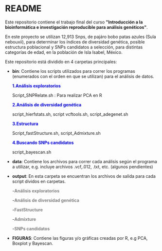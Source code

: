 # README

Este repositorio contiene el trabajo final del curso **"Introducción a la bioinformática e investigación reproducible para análisis genéticos"**. 

En este proyecto se utilizan 12,913 Snps, de pajáro bobo patas azules (Sula nebouxii), para determinar los índices de diversidad genética, posible estructura poblacional y SNPs candidatos a selección, para distintas categorías de edad, en la población de Isla Isabel, México.

Este repositorio está dividido en 4 carpetas principales:

- **bin**: Contiene los scripts utilizados para correr los programas (enumerados con el orden en que se utilizan) para el análisis de datos.

	**<span style="color:blue">1.Análisis exploratorios</span>** 
	
	Script_SNPRelate.sh : Para realizar PCA en R
	
	**<span style="color:blue">2.Análisis de diversidad genética</span>** 
	
	script_hierfstats.sh, script vcftools.sh, script_adegenet.sh
	
	**<span style="color:blue">3.Estructura</span>**
	
	Script_fastStructure.sh, script_Admixture.sh
	

	
	
	**<span style="color:blue">4.Buscando SNPs candidatos</span>**
	
	script_bayescan.sh
	
			
- **data**: Contiene los archivos para correr cada análisis según el programa a utilizar, e.g. incluye archivos .vcf,.012, .txt, etc.
 (algunos pendientes)




- **output**: En esta carpeta se encuentran los archivos de salida para cada script dividos en carpetas.

	-**<span style="color:grey ">Análisis exploratorios</span>**

	
	-**<span style="color:grey">Análisis de diversidad genética</span>**	
	
	-**<span style="color:grey">FastStructure</span>**
	
	-**<span style="color:grey">Admixture</span>**
	
	
	-**<span style="color:grey">SNPs candidatos</span>**




- **FIGURAS**: Contiene las figuras y/o gráficas creadas por R, e.g PCA, Boxplot y Bayescan.




